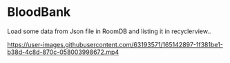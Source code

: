 # BloodBank
Load some data from Json file in RoomDB and listing it in recyclerview..


https://user-images.githubusercontent.com/63193571/165142897-1f381be1-b38d-4c8d-870c-058003998672.mp4

